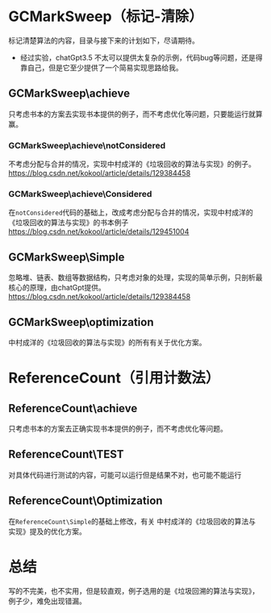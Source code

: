 # GCMarkSweep（标记-清除）
标记清楚算法的内容，目录与接下来的计划如下，尽请期待。

- 经过实验，chatGpt3.5 不太可以提供太复杂的示例，代码bug等问题，还是得靠自己，但是它至少提供了一个简易实现思路给我。

## GCMarkSweep\achieve
只考虑书本的方案去实现书本提供的例子，而不考虑优化等问题，只要能运行就算赢。

### GCMarkSweep\achieve\notConsidered
不考虑分配与合并的情况，实现中村成洋的《垃圾回收的算法与实现》的例子。
https://blog.csdn.net/kokool/article/details/129384458

### GCMarkSweep\achieve\Considered
在`notConsidered`代码的基础上，改成考虑分配与合并的情况，实现中村成洋的《垃圾回收的算法与实现》的书本例子
https://blog.csdn.net/kokool/article/details/129451004

## GCMarkSweep\Simple
忽略堆、链表、数组等数据结构，只考虑对象的处理，实现的简单示例，只剖析最核心的原理，由chatGpt提供。
https://blog.csdn.net/kokool/article/details/129384458

## GCMarkSweep\optimization
中村成洋的《垃圾回收的算法与实现》的所有有关于优化方案。

# ReferenceCount（引用计数法）
## ReferenceCount\achieve
只考虑书本的方案去正确实现书本提供的例子，而不考虑优化等问题。

## ReferenceCount\TEST
对具体代码进行测试的内容，可能可以运行但是结果不对，也可能不能运行

## ReferenceCount\Optimization
在`ReferenceCount\Simple`的基础上修改，有关
中村成洋的《垃圾回收的算法与实现》提及的优化方案。

# 总结
写的不完美，也不实用，但是较直观，例子选用的是《垃圾回溯的算法与实现》，例子少，难免出现错漏。